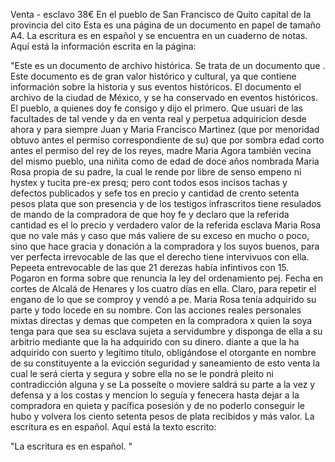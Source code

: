 Venta - esclavo
38€ En el pueblo de San Francisco de Quito capital de la provincia del cito
Esta es una página de un documento en papel de tamaño A4. La escritura es en español y se encuentra en un cuaderno de notas. Aquí está la información escrita en la página:

"Este es un documento de archivo histórica. Se trata de un documento que . Este documento es de gran valor histórico y cultural, ya que contiene información sobre la historia y sus eventos históricos. El documento el archivo de la ciudad de México, y se ha conservado en eventos históricos. El
pueblo, a quienes doy fe consigo y dijo el primero. Que usuari de las facultades de tal vende y da en venta real y perpetua adquiricion desde ahora y para siempre Juan y Maria Francisco Martinez (que por menoridad obtuvo antes el permiso correspondiente de su)
que por sombra edad corto antes el permiso del rey de los reyes, madre Maria Agora también vecina del mismo pueblo, una niñita como de edad de doce años nombrada Maria Rosa propia de su padre, la cual le rende por libre de senso empeno ni hystex y tucita pre-ex
presq; pero cont todos esos incisos tachas y defectos publicados y sefe
tos en precio y cantidad de crento setenta pesos plata que son
presencia y de los testigos infrascritos tiene resulados de mando de
la compradora de que hoy fe y declaro que la referida cantidad es el
lo precio y verdadero valor de la referida esclava Maria Rosa que no vale más y caso que más valiere de su exceso en mucho o poco, sino que hace gracia y donación a la compradora y los suyos buenos, para ver perfecta irrevocable de las que el derecho tiene intervivuos con ella.
Pepeeta entrevocable de las que 21 derezas había infintivos con 15. Pogaron en forma sobre que renuncia la ley del ordenamiento pej. Fecha en cortes de Alcalá de Henares y los cuatro días en ella. Claro, para repetir el engano de lo que se comproy y vendó a pe.
Maria Rosa tenía adquirido su parte y todo locede en su nombre.
Con las acciones reales personales mixtas directas y demas que competen en la compradora x quien la soya tenga para que sea su esclava sujeta a servidumbre y disponga de ella a su arbitrio mediante que la ha adquirido con su dinero.
diante a que la ha adquirido con suerto y legítimo título, obligándose el otorgante en nombre de su constituyente a la evicción seguridad y saneamiento de esto venta la cual le será cierta y segura y sobre ella no se le pondrá pleito ni contradicción alguna y se
La posseíte o moviere saldrá su parte a la vez y defensa y a los costas y mencion lo seguía y fenecera hasta dejar a la compradora en quieta y pacífica posesión y de no poderlo conseguir le hubo y volvera los ciento setenta pesos de plata recibidos y más valor.
La escritura es en español. Aquí está la texto escrito:

"La escritura es en español. "